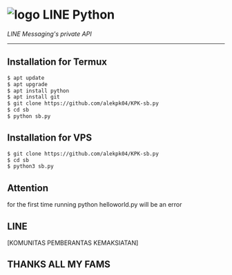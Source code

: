 # ![logo](LINE-sm.png) LINE Python

*LINE Messaging's private API*

----

## Installation for Termux

```sh
$ apt update
$ apt upgrade
$ apt install python
$ apt install git
$ git clone https://github.com/alekpk04/KPK-sb.py
$ cd sb
$ python sb.py
```

## Installation for VPS

```sh
$ git clone https://github.com/alekpk04/KPK-sb.py
$ cd sb
$ python3 sb.py
```

## Attention

for the first time running python helloworld.py will be an error

## LINE
[KOMUNITAS PEMBERANTAS KEMAKSIATAN]

## THANKS ALL MY FAMS
